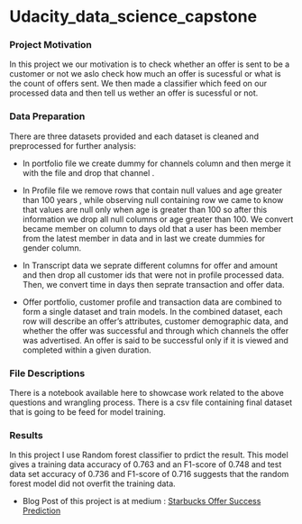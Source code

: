 # Udacity_data_science_capstone

### Project Motivation 
In this project we our motivation is to check whether an offer is sent to be a customer or not we aslo check how much an offer is sucessful or what is the count of offers sent.
We then made a classifier which feed on our processed data and then tell us wether an offer is sucessful or not.

### Data Preparation 
There are three datasets provided and each dataset is cleaned and preprocessed for further analysis:

- In portfolio file we create dummy for channels column and then merge it with the file and drop that channel .

- In Profile file we remove rows that contain null values and age greater than 100 years , while observing null containing row we came to know that values are null only when age is greater than 100 so after this information we drop all null columns or age greater than 100. We convert became member on column to days old that a user has been member from the latest member in data and in last we create dummies for gender column.
- In Transcript data we seprate different columns for offer and amount and then drop all customer ids that were not in profile processed data. Then, we convert time in days then seprate transaction and offer data.
- Offer portfolio, customer profile and transaction data are combined to form a single dataset and train models. In the combined dataset, each row will describe an offer’s attributes, customer demographic data, and whether the offer was successful and through which channels the offer was advertised. An offer is said to be successful only if it is viewed and completed within a given duration.



### File Descriptions
There is a notebook available here to showcase work related to the above questions and wrangling process. 
There is a csv file containing final dataset that is going to be feed for model training.

### Results
In this project I use Random forest classifier to prdict the result. This model gives a training data accuracy of 0.763 and an F1-score of 0.748 and  test data set accuracy of 
0.736 and F1-score of 0.716 suggests that the random forest model did not overfit the training data.
- Blog Post of this project is at medium : [Starbucks Offer Success Prediction](https://medium.com/@imhimanshurajonly/starbucks-offer-success-prediction-451a1d13cb6d)


